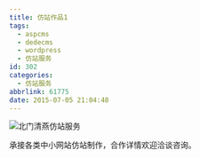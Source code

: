 ```yaml
---
title: 仿站作品1
tags:
  - aspcms
  - dedecms
  - wordpress
  - 仿站服务
id: 302
categories:
  - 仿站服务
abbrlink: 61775
date: 2015-07-05 21:04:48
---
```


![北门清燕仿站服务](http://ww2.sinaimg.cn/large/4eed32f2jw1ets71od0hgj206o08w40d.jpg "北门清燕仿站服务") 

承接各类中小网站仿站制作，合作详情欢迎洽谈咨询。